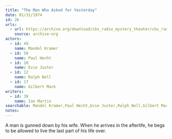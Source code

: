 ```yaml
---
title: "The Man Who Asked for Yesterday"
date: 01/31/1974
id: 26
urls: 
  - url: https://archive.org/download/cbs_radio_mystery_theater/cbs_radio_mystery_theater-0001-0050.zip/cbs_radio_mystery_theater-0001-0050%2Fcbsrmt_0026_the_man_who_asked_for_yesterday.mp3
    source: archive-org
actors:  
  - id: 49
    name: Mandel Kramer  
  - id: 58
    name: Paul Hecht  
  - id: 10
    name: Evie Juster  
  - id: 12
    name: Ralph Bell  
  - id: 17
    name: Gilbert Mack
writers:  
  - id: 38
    name: Ian Martin
searchable: Mandel Kramer,Paul Hecht,Evie Juster,Ralph Bell,Gilbert Mack Ian Martin
notes:  
---
```

A man is gunned down by his wife. When he arrives in the afterlife, he begs to be allowed to live the last part of his life over.